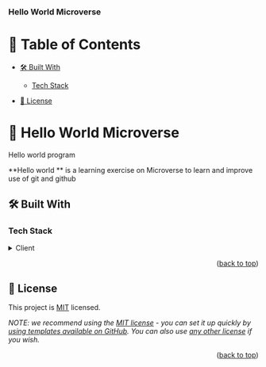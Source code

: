 <a name="readme-top"></a>

  <h3><b>Hello World Microverse</b></h3>

</div>

<!-- TABLE OF CONTENTS -->

# 📗 Table of Contents

- [🛠 Built With](#built-with)

  - [Tech Stack](#tech-stack)

- [📝 License](#license)

<!-- PROJECT DESCRIPTION -->

# 📖 Hello World Microverse <a name="about-project"></a>

Hello world program

**Hello world ** is a learning exercise on Microverse to learn and improve use of git and github

## 🛠 Built With <a name="built-with"></a>

### Tech Stack <a name="tech-stack"></a>

<details>
  <summary>Client</summary>
  <ul>
    <li>HTML</li>
  </ul>
</details>

<p align="right">(<a href="#readme-top">back to top</a>)</p>

<!-- LICENSE -->

## 📝 License <a name="license"></a>

This project is [MIT](./LICENSE) licensed.

_NOTE: we recommend using the [MIT license](https://choosealicense.com/licenses/mit/) - you can set it up quickly by [using templates available on GitHub](https://docs.github.com/en/communities/setting-up-your-project-for-healthy-contributions/adding-a-license-to-a-repository). You can also use [any other license](https://choosealicense.com/licenses/) if you wish._

<p align="right">(<a href="#readme-top">back to top</a>)</p>
